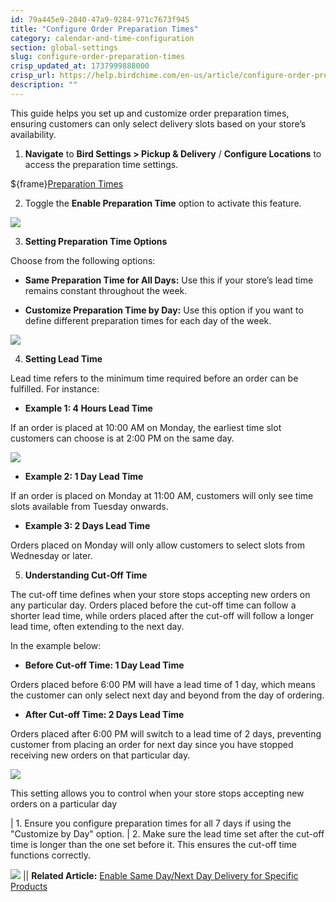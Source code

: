 ```yaml
---
id: 79a445e9-2040-47a9-9284-971c7673f945
title: "Configure Order Preparation Times"
category: calendar-and-time-configuration
section: global-settings
slug: configure-order-preparation-times
crisp_updated_at: 1737999888000
crisp_url: https://help.birdchime.com/en-us/article/configure-order-preparation-times-1b43s8n/
description: ""
---
```


This guide helps you set up and customize order preparation times, ensuring customers can only select delivery slots based on your store’s availability.

1. **Navigate** to **Bird Settings > Pickup & Delivery** / **Configure Locations** to access the preparation time settings.

${frame}[Preparation Times](https://www.loom.com/embed/d20654510bb649ecb2ddc6bcfa107167?sid=a35cef9c-60ee-4a39-b56b-d77b6b292848)

2. Toggle the **Enable Preparation Time** option to activate this feature.

![](https://storage.crisp.chat/users/helpdesk/website/ca826b447482b000/screenshot-2024-12-16-071225_1r94amt.png)

3. **Setting Preparation Time Options**

Choose from the following options:

* **Same Preparation Time for All Days:** Use this if your store’s lead time remains constant throughout the week.

* **Customize Preparation Time by Day:** Use this option if you want to define different preparation times for each day of the week.

![](https://storage.crisp.chat/users/helpdesk/website/ca826b447482b000/screenshot-2025-01-05-at-14152_1s7w0kw.png)

4. **Setting Lead Time**

Lead time refers to the minimum time required before an order can be fulfilled. For instance:

* **Example 1: 4 Hours Lead Time**

If an order is placed at 10:00 AM on Monday, the earliest time slot customers can choose is at 2:00 PM on the same day.

![](https://storage.crisp.chat/users/helpdesk/website/ca826b447482b000/screenshot-2025-01-05-at-15141_rnxdwd.png)

* **Example 2: 1 Day Lead Time**

If an order is placed on Monday at 11:00 AM, customers will only see time slots available from Tuesday onwards.

* **Example 3: 2 Days Lead Time**

Orders placed on Monday will only allow customers to select slots from Wednesday or later.

5. **Understanding Cut-Off Time**

The cut-off time defines when your store stops accepting new orders on any particular day. Orders placed before the cut-off time can follow a shorter lead time, while orders placed after the cut-off will follow a longer lead time, often extending to the next day.

In the  example below:

* **Before Cut-off Time: 1 Day Lead Time**

Orders placed before 6:00 PM will have a lead time of 1 day, which means the customer can only select next day and beyond from the day of ordering.

* **After Cut-off Time: 2 Days Lead Time**

Orders placed after 6:00 PM will switch to a lead time of 2 days, preventing customer from placing an order for next day since you have stopped receiving new orders on that particular day.

![](https://storage.crisp.chat/users/helpdesk/website/ca826b447482b000/screenshot-2025-01-05-at-15502_5afvyy.png)

This setting allows you to control when your store stops accepting new orders on a particular day

| 1. Ensure you configure preparation times for all 7 days if using the "Customize by Day" option.
| 2. Make sure the lead time set after the cut-off time is longer than the one set before it. This ensures the cut-off time functions correctly.

![](https://storage.crisp.chat/users/helpdesk/website/ca826b447482b000/screenshot-2025-01-05-at-15654_199eqrj.png)
|| **Related Article:** [Enable Same Day/Next Day Delivery for Specific Products](https://help.birdchime.com/en-us/article/enable-same-daynext-day-delivery-for-specific-products-hfb1hm/)
